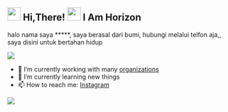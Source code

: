 <h2> <img src="https://user-images.githubusercontent.com/65858180/137293079-2440dbff-e887-4b1d-802c-49d49dcfd664.gif" width="30" /> Hi,There! <img src="https://user-images.githubusercontent.com/65858180/137293369-94c631b6-8a17-4256-927a-070da186734c.gif" width="30" /> I Am Horizon </h2>

halo nama saya *****, saya berasal dari bumi, hubungi melalui telfon aja,,
saya disini untuk bertahan hidup 

<img src="https://camo.githubusercontent.com/a502ed3867b08c6d9b4e1a6500b72206e91e5fce4978c6883ca34d91ab788bc7/68747470733a2f2f692e696d6775722e636f6d2f543458434e77772e676966" >

- 🔭 I’m currently working with many [organizations](https://coconut.or.id/contact)
- 🌱 I’m currently learning new things
- 📫 How to reach me: [Instagram](https://www.instagram.com/dayt_._/)

<img src="https://github.com/MishManners/MishManners/blob/master/MishManners%20Room%20animated.gif" >
